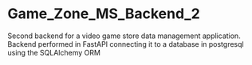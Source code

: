 # Game_Zone_MS_Backend_2
Second backend for a video game store data management application. Backend performed in FastAPI connecting it to a database in postgresql using the SQLAlchemy ORM
